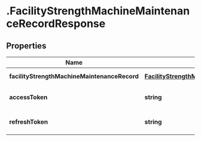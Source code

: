 # .FacilityStrengthMachineMaintenanceRecordResponse

## Properties

Name | Type | Description | Notes
------------ | ------------- | ------------- | -------------
**facilityStrengthMachineMaintenanceRecord** | [**FacilityStrengthMachineMaintenanceRecordData**](FacilityStrengthMachineMaintenanceRecordData.md) |  | [default to undefined]
**accessToken** | **string** |  | [optional] [default to undefined]
**refreshToken** | **string** |  | [optional] [default to undefined]

